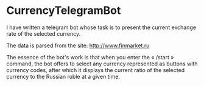 # CurrencyTelegramBot
I have written a telegram bot whose task is to present the current exchange rate of the selected currency.
 
The data is parsed from the site: http://www.finmarket.ru

The essence of the bot's work is that when you enter the « /start » command, the bot offers to select any currency represented as buttons with currency codes, after which it displays the current ratio of the selected currency to the Russian ruble at a given time.


